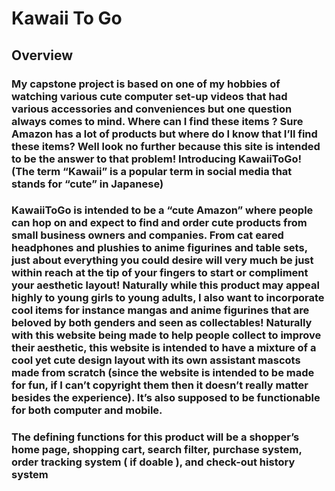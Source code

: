 # Kawaii To Go

## Overview

###	My capstone project is based on one of my hobbies of watching various cute computer set-up videos that had various accessories and conveniences but one question always comes to mind. Where can I find these items ? Sure Amazon has a lot of products but where do I know that I’ll find these items?  Well look no further because this site is intended to be the answer to that problem! Introducing KawaiiToGo! (The term “Kawaii” is a popular term in social media that stands for “cute” in Japanese)

###	KawaiiToGo is intended to be a “cute Amazon” where people can hop on and expect to find and order cute products from small business owners and companies. From cat eared headphones and plushies to anime figurines and table sets, just about everything you could desire will very much be just within reach at the tip of your fingers to start or compliment your aesthetic layout!  Naturally while this product may appeal highly to young girls to young adults, I also want to incorporate cool items for instance mangas and anime figurines that are beloved by both genders and seen as collectables! Naturally with this website being made to help people collect to improve their aesthetic, this website is intended to have a mixture of a cool yet cute design layout with its own assistant mascots made from scratch (since the website is intended to be made for fun, if I can’t copyright them then it doesn’t really matter besides the experience). It’s also supposed to be functionable for both computer and mobile.

### The defining functions for this product will be a shopper’s home page, shopping cart, search filter, purchase system, order tracking system ( if doable ), and check-out history system

